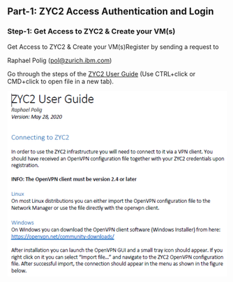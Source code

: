## Part-1: ZYC2 Access Authentication and Login

### Step-1: Get Access to ZYC2 & Create your VM(s)
Get Access to ZYC2 &amp; Create your VM(s)Register by sending a request to

Raphael Polig (pol@zurich.ibm.com)

Go through the steps of the [ZYC2 User Guide](./ZYC2_User_Guide.pdf) (Use CTRL+click or CMD+click to open file in a new tab).

![image](images/image3.png)


